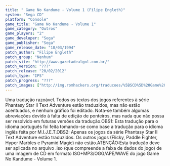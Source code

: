 ```yaml
---
title: " Game No Kandume - Volume 1 (Filipe Engleth)"
system: "Sega CD"
platform: "Console"
game_title: "Game No Kandume - Volume 1"
game_category: "Outros"
game_players: "2"
game_developer: "Sega"
game_publisher: "Sega"
game_release_date: "18/03/1994"
patch_author: "Filipe Engleth"
patch_group: "Nenhum"
patch_site: "http://www.gazetadealgol.com.br/"
patch_version: "???"
patch_release: "20/02/2012"
patch_type: "IPS"
patch_progress: "???"
patch_images: ["http://img.romhackers.org/traducoes/%5BSCD%5D%20Game%20No%20Kandume%20-%20Volume%201%20-%20Filipe%20Engleth%20-%201.png","http://img.romhackers.org/traducoes/%5BSCD%5D%20Game%20No%20Kandume%20-%20Volume%201%20-%20Filipe%20Engleth%20-%202.png","http://img.romhackers.org/traducoes/%5BSCD%5D%20Game%20No%20Kandume%20-%20Volume%201%20-%20Filipe%20Engleth%20-%203.png"]
---
```

Uma tradução razoável. Todos os textos dos jogos referentes à série Phantasy Star II Text Adventure estão traduzidos, mas não estão acentuados, e nenhum gráfico foi editado. Nota-se também algumas abreviações devido à falta de edição de ponteiros, mas nada que não possa ser resolvido em futuras versões da tradução.OBS1: Esta tradução para o idioma português foi feita tomando-se como base a tradução para o idioma inglês feita por M.I.J.E.T.OBS2: Apenas os jogos da série Phantasy Star II Text Adventure estão traduzidos. Os outros jogos (Flicky, Paddle Fighter, Hyper Marbles e Pyramid Magic) não estão.ATENÇÃO:Esta tradução deve ser aplicada no arquivo .iso (que compreende a faixa de dados do jogo) de uma imagem de CD em formato ISO+MP3/OGG/APE/WAVE do jogo Game No Kandume - Volume 1.
